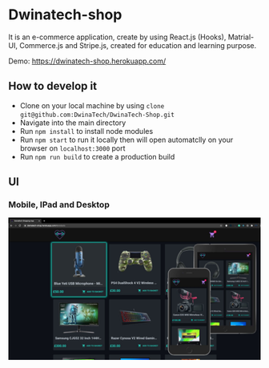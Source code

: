 # Dwinatech-shop
  It is an e-commerce application, create by using React.js (Hooks), Matrial-UI, Commerce.js and Stripe.js, created for education and learning purpose.
  
  Demo: https://dwinatech-shop.herokuapp.com/
  
## How to develop it
- Clone on your local machine by using `clone git@github.com:DwinaTech/DwinaTech-Shop.git`
- Navigate into the main directory
- Run `npm install` to install node modules
- Run `npm start` to run it locally then will open automatclly on your browser on `localhost:3000` port
- Run `npm run build` to create a production build

## UI
### Mobile, IPad and Desktop
<img src="https://github.com/DwinaTech/public-images/blob/main/thumbnail/E-commerce-thumbnail.jpg?raw=true" alt="website-image" />
